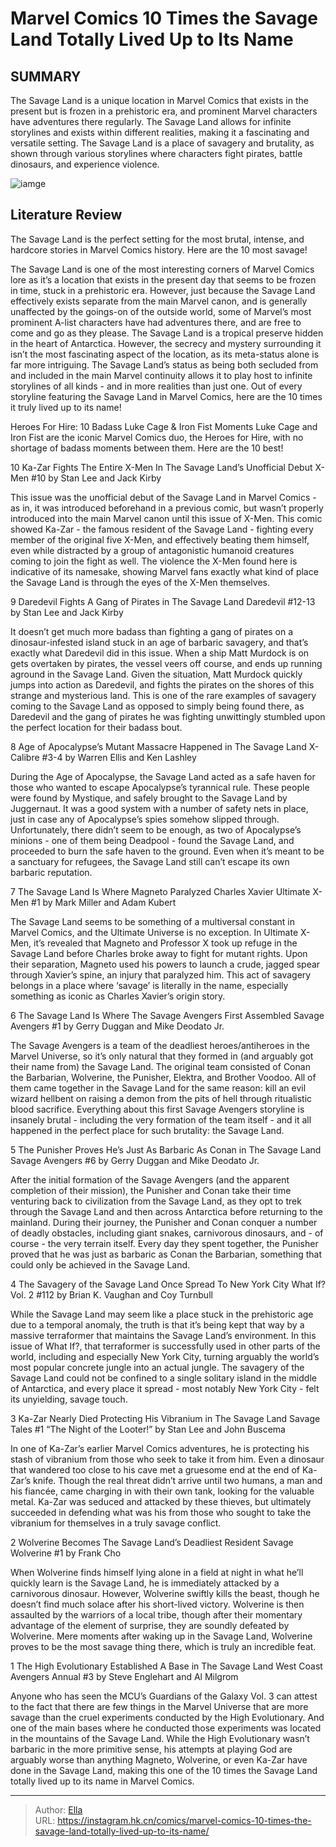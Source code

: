 # Marvel Comics 10 Times the Savage Land Totally Lived Up to Its Name


## SUMMARY 


 The Savage Land is a unique location in Marvel Comics that exists in the present but is frozen in a prehistoric era, and prominent Marvel characters have adventures there regularly. 
 The Savage Land allows for infinite storylines and exists within different realities, making it a fascinating and versatile setting. 
 The Savage Land is a place of savagery and brutality, as shown through various storylines where characters fight pirates, battle dinosaurs, and experience violence. 

![iamge](https://static1.srcdn.com/wordpress/wp-content/uploads/2024/01/10-savage-land-stories.jpg)

## Literature Review

The Savage Land is the perfect setting for the most brutal, intense, and hardcore stories in Marvel Comics history. Here are the 10 most savage! 




The Savage Land is one of the most interesting corners of Marvel Comics lore as it’s a location that exists in the present day that seems to be frozen in time, stuck in a prehistoric era. However, just because the Savage Land effectively exists separate from the main Marvel canon, and is generally unaffected by the goings-on of the outside world, some of Marvel’s most prominent A-list characters have had adventures there, and are free to come and go as they please.
The Savage Land is a tropical preserve hidden in the heart of Antarctica. However, the secrecy and mystery surrounding it isn’t the most fascinating aspect of the location, as its meta-status alone is far more intriguing. The Savage Land’s status as being both secluded from and included in the main Marvel continuity allows it to play host to infinite storylines of all kinds - and in more realities than just one. Out of every storyline featuring the Savage Land in Marvel Comics, here are the 10 times it truly lived up to its name!
            
 
 Heroes For Hire: 10 Badass Luke Cage &amp; Iron Fist Moments 
Luke Cage and Iron Fist are the iconic Marvel Comics duo, the Heroes for Hire, with no shortage of badass moments between them. Here are the 10 best! 












 








 10  Ka-Zar Fights The Entire X-Men In The Savage Land’s Unofficial Debut 
X-Men #10 by Stan Lee and Jack Kirby


 







This issue was the unofficial debut of the Savage Land in Marvel Comics - as in, it was introduced beforehand in a previous comic, but wasn’t properly introduced into the main Marvel canon until this issue of X-Men. This comic showed Ka-Zar - the famous resident of the Savage Land - fighting every member of the original five X-Men, and effectively beating them himself, even while distracted by a group of antagonistic humanoid creatures coming to join the fight as well.
The violence the X-Men found here is indicative of its namesake, showing Marvel fans exactly what kind of place the Savage Land is through the eyes of the X-Men themselves.





 9  Daredevil Fights A Gang of Pirates in The Savage Land 
Daredevil #12-13 by Stan Lee and Jack Kirby


 







It doesn’t get much more badass than fighting a gang of pirates on a dinosaur-infested island stuck in an age of barbaric savagery, and that’s exactly what Daredevil did in this issue. When a ship Matt Murdock is on gets overtaken by pirates, the vessel veers off course, and ends up running aground in the Savage Land. Given the situation, Matt Murdock quickly jumps into action as Daredevil, and fights the pirates on the shores of this strange and mysterious land.
This is one of the rare examples of savagery coming to the Savage Land as opposed to simply being found there, as Daredevil and the gang of pirates he was fighting unwittingly stumbled upon the perfect location for their badass bout.





 8  Age of Apocalypse’s Mutant Massacre Happened in The Savage Land 
X-Calibre #3-4 by Warren Ellis and Ken Lashley


 







During the Age of Apocalypse, the Savage Land acted as a safe haven for those who wanted to escape Apocalypse’s tyrannical rule. These people were found by Mystique, and safely brought to the Savage Land by Juggernaut. It was a good system with a number of safety nets in place, just in case any of Apocalypse’s spies somehow slipped through. Unfortunately, there didn’t seem to be enough, as two of Apocalypse’s minions - one of them being Deadpool - found the Savage Land, and proceeded to burn the safe haven to the ground.
Even when it’s meant to be a sanctuary for refugees, the Savage Land still can’t escape its own barbaric reputation.





 7  The Savage Land Is Where Magneto Paralyzed Charles Xavier 
Ultimate X-Men #1 by Mark Miller and Adam Kubert
        

The Savage Land seems to be something of a multiversal constant in Marvel Comics, and the Ultimate Universe is no exception. In Ultimate X-Men, it’s revealed that Magneto and Professor X took up refuge in the Savage Land before Charles broke away to fight for mutant rights. Upon their separation, Magneto used his powers to launch a crude, jagged spear through Xavier’s spine, an injury that paralyzed him.
This act of savagery belongs in a place where ‘savage’ is literally in the name, especially something as iconic as Charles Xavier’s origin story.





 6  The Savage Land Is Where The Savage Avengers First Assembled 
Savage Avengers #1 by Gerry Duggan and Mike Deodato Jr.
        

The Savage Avengers is a team of the deadliest heroes/antiheroes in the Marvel Universe, so it’s only natural that they formed in (and arguably got their name from) the Savage Land. The original team consisted of Conan the Barbarian, Wolverine, the Punisher, Elektra, and Brother Voodoo. All of them came together in the Savage Land for the same reason: kill an evil wizard hellbent on raising a demon from the pits of hell through ritualistic blood sacrifice.
Everything about this first Savage Avengers storyline is insanely brutal - including the very formation of the team itself - and it all happened in the perfect place for such brutality: the Savage Land.





 5  The Punisher Proves He’s Just As Barbaric As Conan in The Savage Land 
Savage Avengers #6 by Gerry Duggan and Mike Deodato Jr.
        

After the initial formation of the Savage Avengers (and the apparent completion of their mission), the Punisher and Conan take their time venturing back to civilization from the Savage Land, as they opt to trek through the Savage Land and then across Antarctica before returning to the mainland. During their journey, the Punisher and Conan conquer a number of deadly obstacles, including giant snakes, carnivorous dinosaurs, and - of course - the very terrain itself.
Every day they spent together, the Punisher proved that he was just as barbaric as Conan the Barbarian, something that could only be achieved in the Savage Land.





 4  The Savagery of the Savage Land Once Spread To New York City 
What If? Vol. 2 #112 by Brian K. Vaughan and Coy Turnbull
        

While the Savage Land may seem like a place stuck in the prehistoric age due to a temporal anomaly, the truth is that it’s being kept that way by a massive terraformer that maintains the Savage Land’s environment. In this issue of What If?, that terraformer is successfully used in other parts of the world, including and especially New York City, turning arguably the world’s most popular concrete jungle into an actual jungle.
The savagery of the Savage Land could not be confined to a single solitary island in the middle of Antarctica, and every place it spread - most notably New York City - felt its unyielding, savage touch.





 3  Ka-Zar Nearly Died Protecting His Vibranium in The Savage Land 
Savage Tales #1 “The Night of the Looter!” by Stan Lee and John Buscema
        

In one of Ka-Zar’s earlier Marvel Comics adventures, he is protecting his stash of vibranium from those who seek to take it from him. Even a dinosaur that wandered too close to his cave met a gruesome end at the end of Ka-Zar’s knife. Though the real threat didn’t arrive until two humans, a man and his fiancée, came charging in with their own tank, looking for the valuable metal.
Ka-Zar was seduced and attacked by these thieves, but ultimately succeeded in defending what was his from those who sought to take the vibranium for themselves in a truly savage conflict.





 2  Wolverine Becomes The Savage Land’s Deadliest Resident 
Savage Wolverine #1 by Frank Cho
        

When Wolverine finds himself lying alone in a field at night in what he’ll quickly learn is the Savage Land, he is immediately attacked by a carnivorous dinosaur. However, Wolverine swiftly kills the beast, though he doesn’t find much solace after his short-lived victory. Wolverine is then assaulted by the warriors of a local tribe, though after their momentary advantage of the element of surprise, they are soundly defeated by Wolverine.
Mere moments after waking up in the Savage Land, Wolverine proves to be the most savage thing there, which is truly an incredible feat.





 1  The High Evolutionary Established A Base in The Savage Land 
West Coast Avengers Annual #3 by Steve Englehart and Al Milgrom
        

Anyone who has seen the MCU’s Guardians of the Galaxy Vol. 3 can attest to the fact that there are few things in the Marvel Universe that are more savage than the cruel experiments conducted by the High Evolutionary. And one of the main bases where he conducted those experiments was located in the mountains of the Savage Land.
While the High Evolutionary wasn’t barbaric in the more primitive sense, his attempts at playing God are arguably worse than anything Magneto, Wolverine, or even Ka-Zar have done in the Savage Land, making this one of the 10 times the Savage Land totally lived up to its name in Marvel Comics.

---

> Author: [Ella](https://instagram.hk.cn/)  
> URL: https://instagram.hk.cn/comics/marvel-comics-10-times-the-savage-land-totally-lived-up-to-its-name/  

